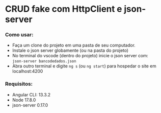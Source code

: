 # CRUD fake com HttpClient e json-server

### Como usar:

- Faça um clone do projeto em uma pasta de seu computador.
- Instale o json server globamente (ou na pasta do projeto)
- No terminal do vscode (dentro do projeto) inicie o json server com: `json-server bancodedados.json`
- Abra outro terminal e digite `ng s` (ou `ng start`) para hospedar o site em localhost:4200

### Requisitos:
- Angular CLI: 13.3.2
- Node 17.8.0
- json-server 0.17.0
